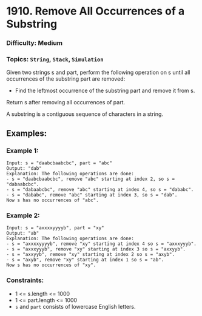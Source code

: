 # 1910. Remove All Occurrences of a Substring

### Difficulty: Medium
### Topics: `String`, `Stack`, `Simulation`

Given two strings s and part, perform the following operation on s until all occurrences of the substring part are removed:

* Find the leftmost occurrence of the substring part and remove it from s.

Return s after removing all occurrences of part.

A substring is a contiguous sequence of characters in a string.

## Examples:
### Example 1:
```
Input: s = "daabcbaabcbc", part = "abc"
Output: "dab"
Explanation: The following operations are done:
- s = "daabcbaabcbc", remove "abc" starting at index 2, so s = "dabaabcbc".
- s = "dabaabcbc", remove "abc" starting at index 4, so s = "dababc".
- s = "dababc", remove "abc" starting at index 3, so s = "dab".
Now s has no occurrences of "abc".
```

### Example 2:
```
Input: s = "axxxxyyyyb", part = "xy"
Output: "ab"
Explanation: The following operations are done:
- s = "axxxxyyyyb", remove "xy" starting at index 4 so s = "axxxyyyb".
- s = "axxxyyyb", remove "xy" starting at index 3 so s = "axxyyb".
- s = "axxyyb", remove "xy" starting at index 2 so s = "axyb".
- s = "axyb", remove "xy" starting at index 1 so s = "ab".
Now s has no occurrences of "xy".
```

### Constraints:
* 1 <= s.length <= 1000
* 1 <= part.length <= 1000
* `s` and `part` consists of lowercase English letters.
